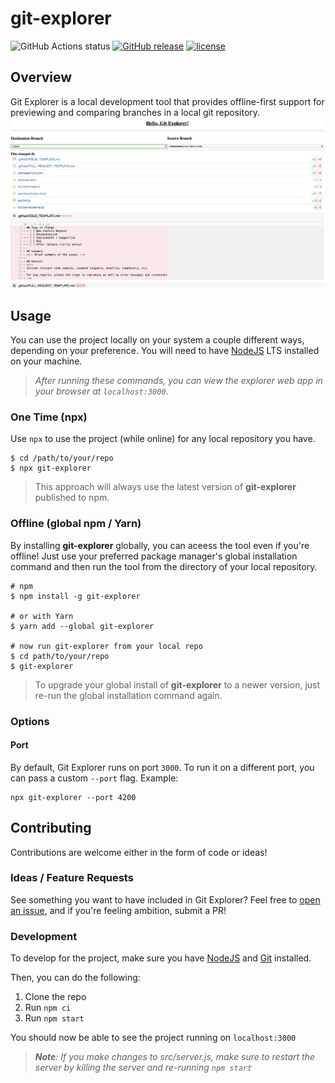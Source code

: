 # git-explorer
![GitHub Actions status](https://github.com/thescientist13/git-explorer/workflows/Master%20Integration/badge.svg)
[![GitHub release](https://img.shields.io/github/tag/thescientist13/git-explorer.svg)](https://github.com/thescientist13/git-explorer/tags)
[![license](https://img.shields.io/github/license/thescientist13/git-explorer.svg?style=flat-square)](https://github.com/thescientist13/git-explorer)


## Overview
Git Explorer is a local development tool that provides offline-first support for previewing and comparing branches in a local git repository.
![git-explorer](./git-explorer.png)


## Usage
You can use the project locally on your system a couple different ways, depending on your preference.  You will need to have [NodeJS](https://nodejs.org/) LTS installed on your machine.

> _After running these commands, you can view the explorer web app in your browser at `localhost:3000`_.

### One Time (npx)
Use `npx` to use the project (while online) for any local repository you have.
```shell
$ cd /path/to/your/repo
$ npx git-explorer
```

> This approach will always use the latest version of **git-explorer** published to npm.

### Offline (global npm / Yarn)
By installing **git-explorer** globally, you can aceess the tool even if you're offline!  Just use your preferred package manager's global installation command and then run the tool from the directory of your local repository.
```shell
# npm
$ npm install -g git-explorer

# or with Yarn
$ yarn add --global git-explorer

# now run git-explorer from your local repo
$ cd path/to/your/repo
$ git-explorer
```

> To upgrade your global install of **git-explorer** to a newer version, just re-run the global installation command again.

### Options

#### Port

By default, Git Explorer runs on port `3000`. To run it on a different port, you can pass a custom `--port` flag.  Example:
```shell
npx git-explorer --port 4200
```

## Contributing
Contributions are welcome either in the form of code or ideas!

### Ideas / Feature Requests
See something you want to have included in Git Explorer?  Feel free to [open an issue](https://github.com/thescientist13/git-explorer/issues), and if you're feeling ambition, submit a PR!

### Development
To develop for the project, make sure you have [NodeJS](https://nodejs.org/) and [Git](https://git-scm.com/) installed.

Then, you can do the following:
1. Clone the repo
1. Run `npm ci`
1. Run `npm start`

You should now be able to see the project running on `localhost:3000`

> _**Note**: If you make changes to src/server.js, make sure to restart the server by killing the server and re-running `npm start`_